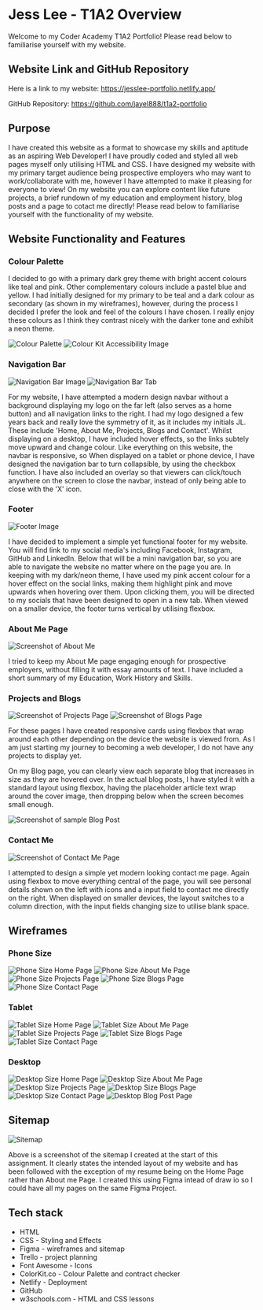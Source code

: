 
# Jess Lee - T1A2 Overview

Welcome to my Coder Academy T1A2 Portfolio! Please read below to familiarise yourself with my website.

## Website Link and GitHub Repository

Here is a link to my website: https://jesslee-portfolio.netlify.app/

GitHub Repository: https://github.com/jayel888/t1a2-portfolio

## Purpose

I have created this website as a format to showcase my skills and aptitude as an aspiring Web Developer! I have proudly coded and styled all web pages myself only utilising HTML and CSS. I have designed my website with my primary target audience being prospective employers who may want to work/collaborate with me, however I have attempted to make it pleasing for everyone to view! On my website you can explore content like future projects, a brief rundown of my education and employment history, blog posts and a page to cotact me directly! Please read below to familiarise yourself with the functionality of my website. 

## Website Functionality and Features

### Colour Palette

I decided to go with a primary dark grey theme with bright accent colours like teal and pink. Other complementary colours include a pastel blue and yellow. I had initially designed for my primary to be teal and a dark colour as secondary (as shown in my wireframes), however, during the process I decided I prefer the look and feel of the colours I have chosen. I really enjoy these colours as I think they contrast nicely with the darker tone and exhibit a neon theme.

![Colour Palette](./docs/color-palette.PNG)
![Colour Kit Accessibility Image](./docs/colorkit.png)

### Navigation Bar

![Navigation Bar Image](./docs/navbar.png)
![Navigation Bar Tab](./docs/navbar-small.png)

For my website, I have attempted a modern design navbar without a background displaying my logo on the far left (also serves as a home button) and all navigation links to the right. I had my logo designed a few years back and really love the symmetry of it, as it includes my initials JL. These include 'Home, About Me, Projects, Blogs and Contact'. Whilst displaying on a desktop, I have included hover effects, so the links subtely move upward and change colour. Like everything on this website, the navbar is responsive, so When displayed on a tablet or phone device, I have designed the navigation bar to turn collapsible, by using the checkbox function. I have also included an overlay so that viewers can click/touch anywhere on the screen to close the navbar, instead of only being able to close with the 'X' icon. 

### Footer

![Footer Image](./docs/footer.png)

I have decided to implement a simple yet functional footer for my website. You will find link to my social media's including Facebook, Instagram, GitHub and LinkedIn. Below that will be a mini navigation bar, so you are able to navigate the website no matter where on the page you are. In keeping with my dark/neon theme, I have used my pink accent colour for a hover effect on the social links, making them highlight pink and move upwards when hovering over them. Upon clicking them, you will be directed to my socials that have been designed to open in a new tab. When viewed on a smaller device, the footer turns vertical by utilising flexbox. 

### About Me Page

![Screenshot of About Me](./docs/about-me-page.png)

I tried to keep my About Me page engaging enough for prospective employers, without filling it with essay amounts of text. I have included a short summary of my Education, Work History and Skills. 

### Projects and Blogs

![Screenshot of Projects Page](./docs/projects.png)
![Screenshot of Blogs Page](./docs/blogs-page.png)

For these pages I have created responsive cards using flexbox that wrap around each other depending on the device the website is viewed from. As I am just starting my journey to becoming a web developer, I do not have any projects to display yet. 

On my Blog page, you can clearly view each separate blog that increases in size as they are hovered over. In the actual blog posts, I have styled it with a standard layout using flexbox, having the placeholder article text wrap around the cover image, then dropping below when the screen becomes small enough. 

![Screenshot of sample Blog Post](./docs/blog-post.png)

### Contact Me

![Screenshot of Contact Me Page](./docs/contactme-page.png)

I attempted to design a simple yet modern looking contact me page. Again using flexbox to move everything central of the page, you will see personal details shown on the left with icons and a input field to contact me directly on the right.
When displayed on smaller devices, the layout switches to a column direction, with the input fields changing size to utilise blank space. 

## Wireframes

### Phone Size

![Phone Size Home Page](./docs/wf-home-phone.png)
![Phone Size About Me Page](./docs/wf-about-phone.png)
![Phone Size Projects Page](./docs/wf-project-phone.png)
![Phone Size Blogs Page](./docs/wf-blogs-phone.png)
![Phone Size Contact Page](./docs/wf-contact-phone.png)

### Tablet

![Tablet Size Home Page](./docs/wf-home-tablet.png)
![Tablet Size About Me Page](./docs/wf-about-tablet.png)
![Tablet Size Projects Page](./docs/wf-projects-tablet.png)
![Tablet Size Blogs Page](./docs/wf-blogs-tablet.png)
![Tablet Size Contact Page](./docs/wf-contact-tablet.png)

### Desktop

![Desktop Size Home Page](./docs/wf-home-desktop.png)
![Desktop Size About Me Page](./docs/wf-about-desktop.png)
![Desktop Size Projects Page](./docs/wf-projects-desktop.png)
![Desktop Size Blogs Page](./docs/wf-blogs-desktop.png)
![Desktop Size Contact Page](./docs/wf-contact-desktop.png)
![Desktop Blog Post Page](./docs/wf-blogpost-desktop.png)

## Sitemap

![Sitemap](./docs/sitemap.png)

Above is a screenshot of the sitemap I created at the start of this assignment. It clearly states the intended layout of my website and has been followed with the exception of my resume being on the Home Page rather than About me Page.
I created this using Figma intead of draw io so I could have all my pages on the same Figma Project. 

## Tech stack

- HTML
- CSS - Styling and Effects
- Figma - wireframes and sitemap
- Trello - project planning
- Font Awesome - Icons
- ColorKit.co - Colour Palette and contract checker
- Netlify - Deployment
- GitHub
- w3schools.com - HTML and CSS lessons